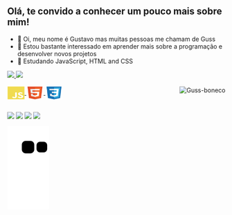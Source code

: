 ## Olá, te convido a conhecer um pouco mais sobre mim!

- 👋 Oi, meu nome é Gustavo mas muitas pessoas me chamam de Guss
- 👀 Estou bastante interessado em aprender mais sobre a programação e desenvolver novos projetos
- 📗 Estudando JavaScript, HTML and CSS
<div>
  <a href="https://www.linkedin.com/in/gustavohenrique329/">
  <img height="165em" src="https://github-readme-stats.vercel.app/api?username=Gustavo329&show_icons=true&theme=tokyonight&include_all_commits=true&count_private=true"/>
  <img height="165em" src="https://github-readme-stats.vercel.app/api/top-langs/?username=Gustavo329&layout=compact&langs_count=7&theme=tokyonight"/>
</div>
  
<div style="display: inline_block"><br>
  <img align="center" alt="Guss-Js" height="30" width="40" src="https://raw.githubusercontent.com/devicons/devicon/master/icons/javascript/javascript-plain.svg">
  <img align="center" alt="Guss-HTML" height="30" width="40" src="https://raw.githubusercontent.com/devicons/devicon/master/icons/html5/html5-original.svg">
  <img align="center" alt="Guss-CSS" height="30" width="40" src="https://raw.githubusercontent.com/devicons/devicon/master/icons/css3/css3-original.svg">
  <img align="right" alt="Guss-boneco" src="https://cdn.discordapp.com/attachments/818589898432839775/877260899751165952/picasion.com_09aa3a3c72c4a52b72da76c182f05231.gif">
</div>
  
   ##
  
  <div> 
  <a href="https://web.digitalinnovation.one/users/gustavo_329henrique?tab=achievements"><img src="https://img.shields.io/badge/%20-Digital innovation one-important?style=for-the-badge&logo="></a>
 	<a href="https://www.twitch.tv/gustavo329_" target="_blank"><img src="https://img.shields.io/badge/Twitch-9146FF?style=for-the-badge&logo=twitch&logoColor=white" target="_blank"></a>
  <a href = "mailto:gustavo.329henrique@gmail.com"><img src="https://img.shields.io/badge/-Gmail-%23333?style=for-the-badge&logo=gmail&logoColor=white" target="_blank"></a>
  <a href="https://www.linkedin.com/in/gustavohenrique329/" target="_blank"><img src="https://img.shields.io/badge/-LinkedIn-%230077B5?style=for-the-badge&logo=linkedin&logoColor=white" target="_blank"></a> 
 
  ![Snake animation](https://github.com/rafaballerini/rafaballerini/blob/output/github-contribution-grid-snake.svg)
 

</div>

